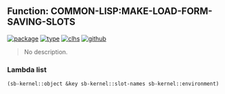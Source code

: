 ## Function: COMMON-LISP:MAKE-LOAD-FORM-SAVING-SLOTS
[![package](https://img.shields.io/badge/Package-COMMON--LISP-5f9ea0.svg?style=social&colorA=999999)](../) [![type](https://img.shields.io/badge/Type-Function-5f9ea0.svg?style=social&colorA=999999)](../#function) [![clhs](https://img.shields.io/badge/CLHS-MAKE--LOAD--FORM--SAVING--SLOTS-5f9ea0.svg?style=social&colorA=999999)](http://www.lispworks.com/documentation/HyperSpec/Body/f_mk_l_1.htm) [![github](https://img.shields.io/badge/GitHub-View_the_source-5f9ea0.svg?style=social&colorA=999999&logo=github)](https://github.com/sbcl/sbcl/blob/master/src/code/defstruct.lisp/) 

> No description.

### Lambda list
```cl
(sb-kernel::object &key sb-kernel::slot-names sb-kernel::environment)
```
